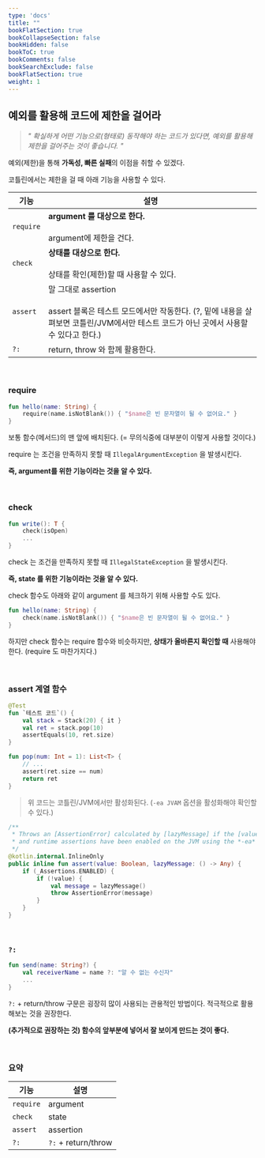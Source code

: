 ```yaml
---
type: 'docs'
title: ""
bookFlatSection: true
bookCollapseSection: false
bookHidden: false
bookToC: true
bookComments: false
bookSearchExclude: false
bookFlatSection: true
weight: 1
---
```


## 예외를 활용해 코드에 제한을 걸어라

> *" 확실하게 어떤 기능으로(형태로) 동작해야 하는 코드가 있다면, 예외를 활용해 제한을 걸어주는 것이 좋습니다. "*

예외(제한)을 통해 **가독성, 빠른 실패**의 이점을 취할 수 있겠다.

코틀린에서는 제한을 걸 때 아래 기능을 사용할 수 있다.

|기능|설명|
|-|-|
|`require`|**argument 를 대상으로 한다.** <br><br>argument에 제한을 건다.|
|`check`|**상태를 대상으로 한다.** <br><br>상태를 확인(제한)할 때 사용할 수 있다.|
|`assert`|말 그대로 assertion <br><br> assert 블록은 테스트 모드에서만 작동한다. (?, 밑에 내용을 살펴보면 코틀린/JVM에서만 테스트 코드가 아닌 곳에서 사용할 수 있다고 한다.)|
|`?:`|return, throw 와 함께 활용한다.|

<br>

### require

```kotlin
fun hello(name: String) {
    require(name.isNotBlank()) { "$name은 빈 문자열이 될 수 없어요." }
}
```

보통 함수(메서드)의 맨 앞에 배치된다. (= 무의식중에 대부분이 이렇게 사용할 것이다.)

require 는 조건을 만족하지 못할 때 `IllegalArgumentException` 을 발생시킨다.

**즉, argument를 위한 기능이라는 것을 알 수 있다.**

<br>

### check

```kotlin
fun write(): T {
    check(isOpen)
    ...
}
```

check 는 조건을 만족하지 못할 때 `IllegalStateException` 을 발생시킨다.

**즉, state 를 위한 기능이라는 것을 알 수 있다.**

check 함수도 아래와 같이 argument 를 체크하기 위해 사용할 수도 있다.

```kotlin
fun hello(name: String) {
    check(name.isNotBlank()) { "$name은 빈 문자열이 될 수 없어요." }
}
```

하지만 check 함수는 require 함수와 비슷하지만, **상태가 올바른지 확인할 때** 사용해야한다. (require 도 마찬가지다.)

<br>

### assert 계열 함수

```kotlin
@Test
fun `테스트 코드`() {
    val stack = Stack(20) { it }
    val ret = stack.pop(10)
    assertEquals(10, ret.size)
}
```

```kotlin
fun pop(num: Int = 1): List<T> {
    // ...
    assert(ret.size == num)
    return ret
}
```

> 위 코드는 코틀린/JVM에서만 활성화된다. (`-ea JVAM` 옵션을 활성화해야 확인할 수 있다.)

```kotlin
/**
 * Throws an [AssertionError] calculated by [lazyMessage] if the [value] is false
 * and runtime assertions have been enabled on the JVM using the *-ea* JVM option.
 */
@kotlin.internal.InlineOnly
public inline fun assert(value: Boolean, lazyMessage: () -> Any) {
    if (_Assertions.ENABLED) {
        if (!value) {
            val message = lazyMessage()
            throw AssertionError(message)
        }
    }
}

```

<br>

### `?:`

```kotlin
fun send(name: String?) {
    val receiverName = name ?: "알 수 없는 수신자"
    ...
}
```

`?:` + return/throw 구문은 굉장히 많이 사용되는 관용적인 방법이다. 적극적으로 활용해보는 것을 권장한다. 

**(추가적으로 권장하는 것) 함수의 앞부분에 넣어서 잘 보이게 만드는 것이 좋다.**

<br>

### 요약

|기능|설명|
|-|-|
|`require`|argument|
|`check`|state|
|`assert`|assertion|
|`?:`|`?:` + return/throw|